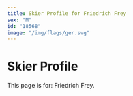 ```yaml
---
title: Skier Profile for Friedrich Frey
sex: "M"
id: "18568"
image: "/img/flags/ger.svg" 
---
```


# Skier Profile

This page is for: Friedrich Frey.
    